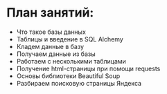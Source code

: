 # План занятий:

- Что такое базы данных
- Таблицы и введение в SQL Alchemy
- Кладем данные в базу
- Получаем данные из базы
- Работаем с несколькими таблицами
- Получение html-страницы при помощи requests
- Основы библиотеки Beautiful Soup
- Разбираем поисковую страницы Яндекса